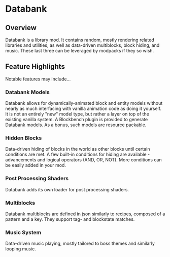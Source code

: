 # Databank
## Overview
Databank is a library mod. It contains random, mostly rendering related libraries and utilities, as well as data-driven multiblocks, block hiding, and music. These last three can be leveraged by modpacks if they so wish.

## Feature Highlights
Notable features may include...
### Databank Models
Databank allows for dynamically-animated block and entity models without nearly as much interfacing with vanilla animation code as doing it yourself. It is not an entirely "new" model type, but rather a layer on top of the existing vanilla system. A Blockbench plugin is provided to generate Databank models. As a bonus, such models are resource packable.
### Hidden Blocks
Data-driven hiding of blocks in the world as other blocks until certain conditions are met. A few built-in conditions for hiding are available - advancements and logical operators (AND, OR, NOT). More conditions can be easily added in your mod.
### Post Processing Shaders
Databank adds its own loader for post processing shaders.
### Multiblocks
Databank multiblocks are defined in json similarly to recipes, composed of a pattern and a key. They support tag- and blockstate matches.
### Music System
Data-driven music playing, mostly tailored to boss themes and similarly looping music.
